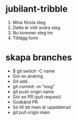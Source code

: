 # jubilant-tribble
1. Mina första steg
2. Detta är mitt andra steg
3. Nu kommer steg tre
4. Tilllägg form

# skapa branches 
* $ git switch -C name
* Gör en ändring
* Git add .
* git commit -m "msg"
* git push origin name
* Gör en PR (pull request)
* Godkänd PR
* Se till att main är uppdaterad
* git pull origin main